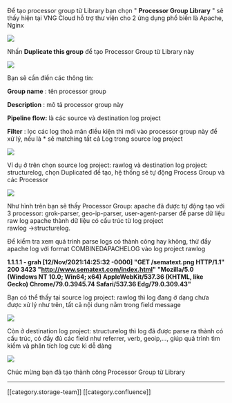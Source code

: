 Để tạo processor group từ Library bạn chọn " **Processor Group Library** " sẽ thấy hiện tại VNG Cloud hỗ trợ thư viện cho 2 ứng dụng phổ biến là Apache, Nginx

![](images/storage/image2022-12-13_12-45-26.png)

Nhấn  **Duplicate this group**  để tạo Processor Group từ Library này

![](images/storage/image2022-12-13_15-33-54.png)

Bạn sẽ cần điền các thông tin:

 **Group name** : tên processor group

 **Description** : mô tả processor group này

 **Pipeline flow:**  là các source và destination log project

 **Filter** : lọc các log thoả mãn điều kiện thì mới vào processor group này để xử lý, nếu là \* sẽ matching tất cả Log trong source log project



![](images/storage/image2022-12-13_15-34-35.png)

Ví dụ ở trên chọn source log project: rawlog và destination log project: structurelog, chọn Duplicated để tạo, hệ thống sẽ tự động Process Group và các Processor

![](images/storage/image2022-12-13_15-35-9.png)

Như hình trên bạn sẽ thấy Processor Group: apache đã được tự động tạo với 3 processor: grok-parser, geo-ip-parser, user-agent-parser để parse dữ liệu raw log apache thành dữ liệu có cấu trúc từ log project rawlog →structurelog.

Để kiểm tra xem quá trình parse logs có thành công hay không, thử đẩy apache log với format COMBINEDAPACHELOG vào log project rawlog

 **1.1.1.1 - grah [12/Nov/2021:14:25:32 -0000] "GET /sematext.png HTTP/1.1" 200 3423 "http://www.sematext.com/index.html" "Mozilla/5.0 (Windows NT 10.0; Win64; x64) AppleWebKit/537.36 (KHTML, like Gecko) Chrome/79.0.3945.74 Safari/537.36 Edg/79.0.309.43"** 

Bạn có thể thấy tại source log project: rawlog thì log đang ở dạng chưa được xử lý như trên, tất cả nội dung nằm trong field message

![](images/storage/image2022-12-13_15-43-51.png)

Còn ở destination log project: structurelog thì log đã được parse ra thành có cấu trúc, có đầy đủ các field như referrer, verb, geoip,..., giúp quá trình tìm kiếm và phân tích log cực kì dễ dàng

![](images/storage/image2022-12-13_15-46-30.png)



Chúc mừng bạn đã tạo thành công Processor Group từ Library



*****

[[category.storage-team]] 
[[category.confluence]] 

